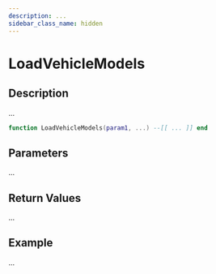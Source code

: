 ```yaml
---
description: ...
sidebar_class_name: hidden
---
```


# LoadVehicleModels

## Description

...

```lua
function LoadVehicleModels(param1, ...) --[[ ... ]] end
```

## Parameters

...

## Return Values

...

## Example

...

